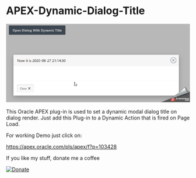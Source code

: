  # APEX-Dynamic-Dialog-Title

![Screenshot](https://github.com/RonnyWeiss/APEX-Dynamic-Dialog-Title/blob/master/screenshot.gif?raw=true)

This Oracle APEX plug-in is used to set a dynamic modal dialog title on dialog render. Just add this Plug-in to a Dynamic Action that is fired on Page Load.

For working Demo just click on:

https://apex.oracle.com/pls/apex/f?p=103428

If you like my stuff, donate me a coffee

[![Donate](https://img.shields.io/badge/Donate-PayPal-green.svg)](https://www.paypal.me/RonnyW1)
